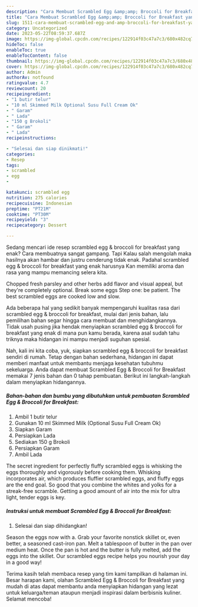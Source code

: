 ```yaml
---
description: "Cara Membuat Scrambled Egg &amp;amp; Broccoli for Breakfast yang Lezat"
title: "Cara Membuat Scrambled Egg &amp;amp; Broccoli for Breakfast yang Lezat"
slug: 1511-cara-membuat-scrambled-egg-and-amp-broccoli-for-breakfast-yang-lezat
category: Uncategorized
date: 2023-05-22T08:59:37.687Z
image: https://img-global.cpcdn.com/recipes/122914f03c47a7c3/680x482cq70/scrambled-egg-broccoli-for-breakfast-foto-resep-utama.jpg
hideToc: false
enableToc: true
enableTocContent: false
thumbnail: https://img-global.cpcdn.com/recipes/122914f03c47a7c3/680x482cq70/scrambled-egg-broccoli-for-breakfast-foto-resep-utama.jpg
cover: https://img-global.cpcdn.com/recipes/122914f03c47a7c3/680x482cq70/scrambled-egg-broccoli-for-breakfast-foto-resep-utama.jpg
author: Admin
authorAv: notfound
ratingvalue: 4.7
reviewcount: 20
recipeingredient:
- "1 butir telur"
- "10 ml Skimmed Milk Optional Susu Full Cream Ok"
- " Garam"
- " Lada"
- "150 g Brokoli"
- " Garam"
- " Lada"
recipeinstructions:

- "Selesai dan siap dinikmati!"
categories:
- Resep
tags:
- scrambled
- egg
- 

katakunci: scrambled egg  
nutrition: 275 calories
recipecuisine: Indonesian
preptime: "PT21M"
cooktime: "PT30M"
recipeyield: "3"
recipecategory: Dessert

---
```



Sedang mencari ide resep scrambled egg &amp; broccoli for breakfast yang enak? Cara membuatnya sangat gampang. Tapi Kalau salah mengolah maka hasilnya akan hambar dan justru cenderung tidak enak. Padahal scrambled egg &amp; broccoli for breakfast yang enak harusnya Kan memiliki aroma dan rasa yang mampu memancing selera kita.


Chopped fresh parsley and other herbs add flavor and visual appeal, but they&#39;re completely optional. Break some eggs Step one: be patient. The best scrambled eggs are cooked low and slow.

Ada beberapa hal yang sedikit banyak mempengaruhi kualitas rasa dari scrambled egg &amp; broccoli for breakfast, mulai dari jenis bahan, lalu pemilihan bahan segar hingga cara membuat dan menghidangkannya. Tidak usah pusing jika hendak menyiapkan scrambled egg &amp; broccoli for breakfast yang enak di mana pun kamu berada, karena asal sudah tahu triknya maka hidangan ini mampu menjadi suguhan spesial.


Nah, kali ini kita coba, yuk, siapkan scrambled egg &amp; broccoli for breakfast sendiri di rumah. Tetap dengan bahan sederhana, hidangan ini dapat memberi manfaat untuk membantu menjaga kesehatan tubuhmu sekeluarga. Anda dapat membuat Scrambled Egg &amp; Broccoli for Breakfast memakai 7 jenis bahan dan 0 tahap pembuatan. Berikut ini langkah-langkah dalam menyiapkan hidangannya.

<!--inarticleads1-->

##### Bahan-bahan dan bumbu yang dibutuhkan untuk pembuatan Scrambled Egg &amp; Broccoli for Breakfast:

1. Ambil 1 butir telur
1. Gunakan 10 ml Skimmed Milk (Optional Susu Full Cream Ok)
1. Siapkan  Garam
1. Persiapkan  Lada
1. Sediakan 150 g Brokoli
1. Persiapkan  Garam
1. Ambil  Lada


The secret ingredient for perfectly fluffy scrambled eggs is whisking the eggs thoroughly and vigorously before cooking them. Whisking incorporates air, which produces fluffier scrambled eggs, and fluffy eggs are the end goal. So good that you combine the whites and yolks for a streak-free scramble. Getting a good amount of air into the mix for ultra light, tender eggs is key. 

<!--inarticleads2-->

##### Instruksi untuk membuat Scrambled Egg &amp; Broccoli for Breakfast:


1. Selesai dan siap dihidangkan!

Season the eggs now with a. Grab your favorite nonstick skillet or, even better, a seasoned cast-iron pan. Melt a tablespoon of butter in the pan over medium heat. Once the pan is hot and the butter is fully melted, add the eggs into the skillet. Our scrambled eggs recipe helps you nourish your day in a good way! 

Terima kasih telah membaca resep yang tim kami tampilkan di halaman ini. Besar harapan kami, olahan Scrambled Egg &amp; Broccoli for Breakfast yang mudah di atas dapat membantu anda menyiapkan hidangan yang lezat untuk keluarga/teman ataupun menjadi inspirasi dalam berbisnis kuliner. Selamat mencoba!
